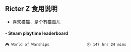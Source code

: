 ## Ricter Z 食用说明
- 喜欢猫猫，是个冇猫孤儿

<!-- steam-box start -->
#### - Steam playtime leaderboard
```text
🎮 World of Warships                 🕘 147 hrs 24 mins
```
<!-- Powered by https://github.com/YouEclipse/steam-box . -->
<!-- steam-box end -->
